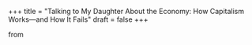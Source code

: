 +++
title = "Talking to My Daughter About the Economy: How Capitalism Works—and How It Fails"
draft = false
+++

from